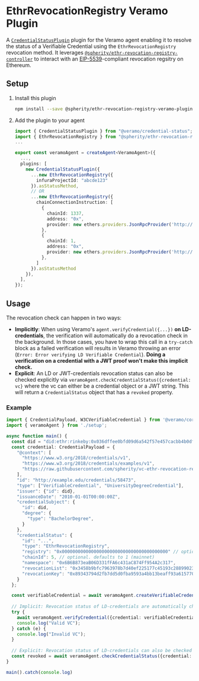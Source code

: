 # EthrRevocationRegistry Veramo Plugin
A [`CredentialStatusPlugin`](https://github.com/uport-project/veramo/tree/next/packages/credential-status) plugin for the Veramo agent enabling it to resolve the status of a Verifiable Credential using the `EthrRevocationRegistry` revocation method. It leverages [`@spherity/ethr-revocation-registry-controller`](https://github.com/spherity/ethr-revocation-registry-controller) to interact with an [EIP-5539](https://github.com/ethereum/EIPs/pull/5539)-compliant revocation regsitry on Ethereum.

## Setup

1. Install this plugin
    ```bash
    npm install --save @spherity/ethr-revocation-registry-veramo-plugin @veramo/credential-status
    ```
   
2. Add the plugin to your agent
    ```typescript
   import { CredentialStatusPlugin } from "@veramo/credential-status";
   import { EthrRevocationRegistry } from "@spherity/ethr-revocation-registry-veramo-plugin;
   ...
    
   export const veramoAgent = createAgent<VeramoAgent>({
      ...,
      plugins: [
        new CredentialStatusPlugin({
          ...new EthrRevocationRegistry({
            infuraProjectId: "abcde123"
          }).asStatusMethod,
          // OR
          ...new EthrRevocationRegistry({
            chainConnectionInstruction: [
              {
                chainId: 1337,
                address: "0x",
                provider: new ethers.providers.JsonRpcProvider('http://127.0.0.1:8545')
              },
              {
                chainId: 1,
                address: "0x",
                provider: new ethers.providers.JsonRpcProvider('http://example.mainnet.quiknode.pro/token/')
              },             
            ]
          }).asStatusMethod
        }),           
      ],
    });
    ```
## Usage
The revocation check can happen in two ways:
- **Implicitly**: When using Veramo's `agent.verifyCredential({...})` **on LD-credentials**, the verification will automatically do a revocation check in the background. In those cases, you have to wrap this call in a `try-catch` block as a failed verification will results in Veramo throwing an error (`Error: Error verifying LD Verifiable Credential`). **Doing a verification on a credential with a JWT proof won't make this implicit check.**
- **Explicit**: An LD or JWT-credentials revocation status can also be checked explicitly via `veramoAgent.checkCredentialStatus({credential: vc}` where the vc can either be a credential object or a JWT string. This will return a `CredentialStatus` object that has a `revoked` property.

### Example
```typescript
import { CredentialPayload, W3CVerifiableCredential } from '@veramo/core'
import { veramoAgent } from './setup';

async function main() {
  const did = "did:ethr:rinkeby:0x036dffee0bfd09d6a542f57e457cacbb4b0df91fc02bdb478f05d6db085a1da8e8"
  const credential: CredentialPayload = {
    "@context": [
      "https://www.w3.org/2018/credentials/v1",
      "https://www.w3.org/2018/credentials/examples/v1",
      "https://raw.githubusercontent.com/spherity/vc-ethr-revocation-registry/contexts/ethr-revocation-registry.jsonld"
    ],
    "id": "http://example.edu/credentials/58473",
    "type": ["VerifiableCredential", "UniversityDegreeCredential"],
    "issuer": {"id": did},
    "issuanceDate": "2010-01-01T00:00:00Z",
    "credentialSubject": {
      "id": did,
      "degree": {
        "type": "BachelorDegree",
      }
    },
    "credentialStatus": {
      "id": "...",
      "type": "EthrRevocationRegistry",
      "registry": "0x0000000000000000000000000000000000000000" // optional. defaults to defaultRegistryAddress
      "chainId": 5, // optional. defaults to 1 (mainnet)
      "namespace": "0x6B6B873eaB06D331fFA6c431aC874Ff954A2c317",
      "revocationList": "0x3458b9bfc7963978b7d40ef225177c45193c2889902357db3b043a4e319a9628",
      "revocationKey": "0x89343794d2fb7dd5d0fba9593a4bb13beaff93a61577029176d0117b0c53b8e6"
    }
  };

  const verifiableCredential = await veramoAgent.createVerifiableCredential({ credential, proofFormat: "lds", });
   
  // Implicit: Revocation status of LD-credentials are automatically checked during verification
  try {
    await veramoAgent.verifyCredential({credential: verifiableCredential});
    console.log("Valid VC");
  } catch (e) {
    console.log("Invalid VC");
  }
  
  // Explicit: Revocation status of LD-credentials can also be checked explicitly. Mandatory for JWT-credentials.
  const revoked = await veramoAgent.checkCredentialStatus({credential: verifiableCredential})
}

main().catch(console.log)
```

